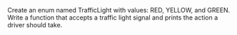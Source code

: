 Create an enum named TrafficLight with values: RED, YELLOW, and GREEN. Write a function that accepts a traffic light signal and prints the action a driver should take.
